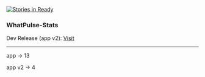 [![Stories in Ready](https://badge.waffle.io/wopian/whatpulse-stats.png?label=ready&title=Ready)](https://waffle.io/wopian/whatpulse-stats)

### WhatPulse-Stats

Dev Release (app v2): [Visit](http://4.boomcraft.co.uk)

---

app -> 13

app v2 -> 4
